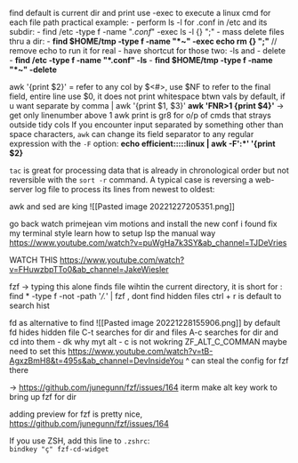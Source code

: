 find default is current dir and print
	use -exec to execute a linux cmd for each file path
practical example: 
	- perform ls -l for .conf in /etc and its subdir:
		- find /etc -type f -name "*.conf*" -exec ls -l {} ";"
	- mass delete files thru a dir:
		- **find $HOME/tmp -type f -name "*~" -exec echo rm {} ";"** // remove echo to run it for real
	- have shortcut for those two: -ls and - delete
		- **find /etc -type f -name "*.conf" -ls**
		- **find $HOME/tmp -type f -name "*~" -delete**

awk '{print $2}' <file> = refer to any col by $<#>, use $NF to refer to the final field, entire line use $0, it does not print whitespace btwn vals by default, if u want separate by comma
	| awk '{print $1, $3}'
**awk 'FNR>1 {print $4}'** -> get only linenumber above 1
awk print is gr8 for o/p of cmds that strays outside tidy cols
If you encounter input separated by something other than space characters, `awk` can change its field separator to any regular expression with the `-F` option:
**echo efficient:::::linux | awk -F':*' '{print $2}**

`tac` is great for processing data that is already in chronological order but not reversible with the `sort -r` command. A typical case is reversing a web-server log file to process its lines from newest to oldest:

awk and sed are king
![[Pasted image 20221227205351.png]]

go back watch primejean vim motions and install the new conf i found
fix my terminal style
learn how to setup lsp the manual way
https://www.youtube.com/watch?v=puWgHa7k3SY&ab_channel=TJDeVries

WATCH THIS https://www.youtube.com/watch?v=FHuwzbpTTo0&ab_channel=JakeWiesler

fzf -> typing this alone finds file wihtin the current directory, it is short for :
	find * -type f -not -path '*/\.*' | fzf , dont find hidden files
	ctrl + r is default to search hist

fd as alternative to find
![[Pasted image 20221228155906.png]]
by default fd hides hidden file
C-t searches for dir and files
A-c searches for dir and cd into them - dk why myt alt - c is not wokring
	ZF_ALT_C_COMMAN maybe need to set this
https://www.youtube.com/watch?v=tB-AgxzBmH8&t=495s&ab_channel=DevInsideYou
^ can steal the config for fzf there

-> https://github.com/junegunn/fzf/issues/164 iterm make alt key work to bring up fzf for dir

adding preview for fzf is pretty nice, 
https://github.com/junegunn/fzf/issues/164

If you use ZSH, add this line to `.zshrc`:  
`bindkey "ç" fzf-cd-widget`

